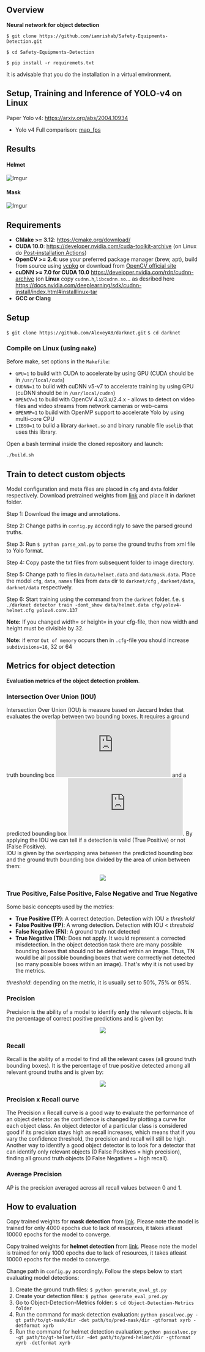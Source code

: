 ## Overview
**Neural network for object detection**

`$ git clone https://github.com/iamrishab/Safety-Equipments-Detection.git`

`$ cd Safety-Equipments-Detection`

`$ pip install -r requiremets.txt`

It is advisable that you do the installation in a virtual environment.

## Setup, Training and Inference of YOLO-v4 on Linux

Paper Yolo v4: https://arxiv.org/abs/2004.10934

* Yolo v4 Full comparison: [map_fps](https://user-images.githubusercontent.com/4096485/80283279-0e303e00-871f-11ea-814c-870967d77fd1.png)

## Results
#### Helmet
![Imgur](https://i.imgur.com/cvb2Zhd.jpg)

#### Mask
![Imgur](https://i.imgur.com/iPxTwyS.jpg)

## Requirements

* **CMake >= 3.12**: https://cmake.org/download/
* **CUDA 10.0**: https://developer.nvidia.com/cuda-toolkit-archive (on Linux do [Post-installation Actions](https://docs.nvidia.com/cuda/cuda-installation-guide-linux/index.html#post-installation-actions))
* **OpenCV >= 2.4**: use your preferred package manager (brew, apt), build from source using [vcpkg](https://github.com/Microsoft/vcpkg) or download from [OpenCV official site](https://opencv.org/releases.html) 
* **cuDNN >= 7.0 for CUDA 10.0** https://developer.nvidia.com/rdp/cudnn-archive (on **Linux** copy `cudnn.h`,`libcudnn.so`... as desribed here https://docs.nvidia.com/deeplearning/sdk/cudnn-install/index.html#installlinux-tar
* **GCC or Clang**


## Setup

`$ git clone https://github.com/AlexeyAB/darknet.git`
`$ cd darknet`

### Compile on Linux (using `make`)

Before make,  set options in the `Makefile`:
* `GPU=1` to build with CUDA to accelerate by using GPU (CUDA should be in `/usr/local/cuda`)
* `CUDNN=1` to build with cuDNN v5-v7 to accelerate training by using GPU (cuDNN should be in `/usr/local/cudnn`)
* `OPENCV=1` to build with OpenCV 4.x/3.x/2.4.x - allows to detect on video files and video streams from network cameras or web-cams
* `OPENMP=1` to build with OpenMP support to accelerate Yolo by using multi-core CPU
* `LIBSO=1` to build a library `darknet.so` and binary runable file `uselib` that uses this library. 

Open a bash terminal inside the cloned repository and launch:

```bash
./build.sh
```

## Train to detect  custom objects

Model configuration and meta files are placed in `cfg` and `data` folder respectively. Download pretrained weights from [link](https://drive.google.com/file/d/1JKF-bdIklxOOVy-2Cr5qdvjgGpmGfcbp/view) and place it in darknet folder.

Step 1: Download the image and annotations.

Step 2: Change paths in `config.py` accordingly to save the parsed ground truths.

Step 3: Run `$ python parse_xml.py` to parse the ground truths from xml file to Yolo format.

Step 4: Copy paste the txt files from subsequent folder to image directory.

Step 5: Change path to files in `data/helmet.data` and `data/mask.data`. Place the model `cfg`,  `data`,  `names` files from `data` dir to `darknet/cfg` ,  `darknet/data`, `darknet/data` respectively.

Step 6: Start training using the command from the `darknet` folder. f.e.
`$ ./darknet detector train -dont_show data/helmet.data cfg/yolov4-helmet.cfg yolov4.conv.137`
 
 **Note:** If you changed width= or height= in your cfg-file, then new width and height must be divisible by 32.
  
  **Note:** if error `Out of memory` occurs then in `.cfg`-file you should increase `subdivisions=16`, 32 or 64
  
## Metrics for object detection
  
 **Evaluation metrics of the object detection problem**. 

### Intersection Over Union (IOU)

Intersection Over Union (IOU) is measure based on Jaccard Index that evaluates the overlap between two bounding boxes. It requires a ground truth bounding box ![](http://latex.codecogs.com/gif.latex?B_%7Bgt%7D) and a predicted bounding box ![](http://latex.codecogs.com/gif.latex?B_p). By applying the IOU we can tell if a detection is valid (True Positive) or not (False Positive).  
IOU is given by the overlapping area between the predicted bounding box and the ground truth bounding box divided by the area of union between them:  

<p align="center"> 
<img src="http://latex.codecogs.com/gif.latex?%5Ctext%7BIOU%7D%20%3D%20%5Cfrac%7B%5Ctext%7Barea%7D%20%5Cleft%28B_p%20%5Ccap%20B_%7Bgt%7D%5Cright%29%7D%7B%5Ctext%7Barea%7D%20%5Cleft%28B_p%20%5Ccup%20B_%7Bgt%7D%5Cright%29%7D">
</p>

### True Positive, False Positive, False Negative and True Negative  

Some basic concepts used by the metrics:  

* **True Positive (TP)**: A correct detection. Detection with IOU ≥ _threshold_  
* **False Positive (FP)**: A wrong detection. Detection with IOU < _threshold_  
* **False Negative (FN)**: A ground truth not detected  
* **True Negative (TN)**: Does not apply. It would represent a corrected misdetection. In the object detection task there are many possible bounding boxes that should not be detected within an image. Thus, TN would be all possible bounding boxes that were corrrectly not detected (so many possible boxes within an image). That's why it is not used by the metrics.

_threshold_: depending on the metric, it is usually set to 50%, 75% or 95%.

### Precision

Precision is the ability of a model to identify **only** the relevant objects. It is the percentage of correct positive predictions and is given by:

<p align="center"> 
<img src="http://latex.codecogs.com/gif.latex?Precision%20%3D%20%5Cfrac%7BTP%7D%7BTP&plus;FP%7D%3D%5Cfrac%7BTP%7D%7B%5Ctext%7Ball%20detections%7D%7D">
</p>

### Recall 

Recall is the ability of a model to find all the relevant cases (all ground truth bounding boxes). It is the percentage of true positive detected among all relevant ground truths and is given by:

<p align="center"> 
<img src="http://latex.codecogs.com/gif.latex?Recall%20%3D%20%5Cfrac%7BTP%7D%7BTP&plus;FN%7D%3D%5Cfrac%7BTP%7D%7B%5Ctext%7Ball%20ground%20truths%7D%7D">
</p>

### Precision x Recall curve

The Precision x Recall curve is a good way to evaluate the performance of an object detector as the confidence is changed by plotting a curve for each object class. An object detector of a particular class is considered good if its precision stays high as recall increases, which means that if you vary the confidence threshold, the precision and recall will still be high. Another way to identify a good object detector is to look for a detector that can identify only relevant objects (0 False Positives = high precision), finding all ground truth objects (0 False Negatives = high recall).  

### Average Precision

AP is the precision averaged across all recall values between 0 and 1.  

## How to evaluation
Copy trained weights for **mask detection** from [link](https://drive.google.com/file/d/1OQuJBY7d2HRs6PYmYmxhyRiZhrx3VEjU/view?usp=sharing).  Please note the model is trained for only 4000 epochs due to lack of resources, it takes atleast 10000 epochs for the model to converge.

Copy trained weights for **helmet detection** from [link](https://drive.google.com/file/d/1Yzo_Sq6xIyLh3AKGCvPf_NawjWuOUKJO/view?usp=sharing).  Please note the model is trained for only 1000 epochs due to lack of resources, it takes atleast 10000 epochs for the model to converge.


Change path in `config.py` accordingly. Follow the steps below to start evaluating model detections:

1. Create the ground truth files: `$ python generate_eval_gt.py`
2. Create your detection files: `$ python generate_eval_pred.py`
3. Go to Object-Detection-Metrics folder: `$ cd Object-Detection-Metrics folder` 
4. Run the command for mask detection evaluation: `python pascalvoc.py -gt path/to/gt-mask/dir -det path/to/pred-mask/dir -gtformat xyrb -detformat xyrb`  
5. Run the command for helmet detection evaluation: `python pascalvoc.py -gt path/to/gt-helmet/dir -det path/to/pred-helmet/dir -gtformat xyrb -detformat xyrb` 
